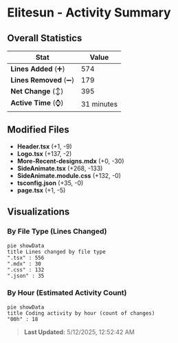 # Elitesun - Activity Summary 

## Overall Statistics

| Stat                   | Value                                                             |
| ---------------------- | ----------------------------------------------------------------- |
| **Lines Added** (➕)   | 574                                          |
| **Lines Removed** (➖) | 179                                        |
| **Net Change** (↕)    | 395                |
| **Active Time** (⌚)   | 31 minutes |


## Modified Files
- **Header.tsx** (+1, -9)
- **Logo.tsx** (+137, -2)
- **More-Recent-designs.mdx** (+0, -30)
- **SideAnimate.tsx** (+268, -133)
- **SideAnimate.module.css** (+132, -0)
- **tsconfig.json** (+35, -0)
- **page.tsx** (+1, -5)

## Visualizations

### By File Type (Lines Changed)

```mermaid
pie showData
title Lines changed by file type
".tsx" : 556
".mdx" : 30
".css" : 132
".json" : 35
```

### By Hour (Estimated Activity Count)

```mermaid
pie showData
title Coding activity by hour (count of changes)
"00h" : 18
```


> **Last Updated:** 5/12/2025, 12:52:42 AM